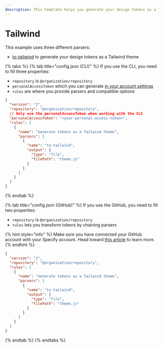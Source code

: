```yaml
---
description: This template helps you generate your design tokens as a Tailwind theme.
---
```


# Tailwind

This example uses three different parsers:

* [to-tailwind](../parsers/to-tailwind.md) to generate your design tokens as a Tailwind theme

{% tabs %}
{% tab title="config.json (CLI)" %}
If you use the CLI, you need to fill three properties:

* `repository`  is `@organization/repository`
* `personalAccessToken` which you can generate [in your account settings](https://specifyapp.com/user/personal-access-tokens)&#x20;
* `rules` are where you provide parsers and compatible options

```json
{
  "version": "2",
  "repository": "@organization/repository",
  // Only use the personalAccessToken when working with the CLI
  "personalAccessToken": "<your-personal-access-token>",
  "rules": [
    {
      "name": "Generate tokens as a Tailwind theme",
      "parsers": [
        {
          "name": "to-tailwind",
          "output": {
            "type": "file",
            "filePath": "theme.js"
          }
        }
      ]
    }
  ]
}
```
{% endtab %}

{% tab title="config.json (GitHub)" %}
If you use the GitHub, you need to fill two properties:

* `repository`  is `@organization/repository`
* `rules` lets you transform tokens by chaining parsers

{% hint style="info" %}
Make sure you have connected your GitHub account with your Specify account. Head toward [this article](https://help.specifyapp.com/en/articles/4722440-add-github-as-a-destination) to learn more.
{% endhint %}

```json
{
  "version": "2",
  "repository": "@organization/repository",
  "rules": [
    {
      "name": "Generate tokens as a Tailwind theme",
      "parsers": [
        {
          "name": "to-tailwind",
          "output": {
            "type": "file",
            "filePath": "theme.js"
          }
        }
      ]
    }
  ]
}
```
{% endtab %}
{% endtabs %}
